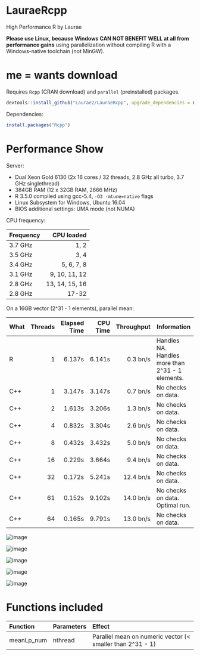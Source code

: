 # LauraeRcpp

High Performance R by Laurae

**Please use Linux, because Windows CAN NOT BENEFIT WELL at all from performance gains** using parallelization without compiling R with a Windows-native toolchain (not MinGW).

# me = wants download

Requires `Rcpp` (CRAN download) and `parallel` (preinstalled) packages.

```r
devtools::install_github("Laurae2/LauraeRcpp", upgrade_dependencies = FALSE)
```

Dependencies:

```r
install.packages("Rcpp")
```

# Performance Show

Server:

* Dual Xeon Gold 6130 (2x 16 cores / 32 threads, 2.8 GHz all turbo, 3.7 GHz singlethread)
* 384GB RAM (12 x 32GB RAM, 2666 MHz)
* R 3.5.0 compiled using gcc-5.4, `-O3 -mtune=native` flags
* Linux Subsystem for Windows, Ubuntu 16.04
* BIOS additional settings: UMA mode (not NUMA)

CPU frequency:

| Frequency | CPU loaded |
| :--- | ---: |
| 3.7 GHz | 1, 2 |
| 3.5 GHz | 3, 4 |
| 3.4 GHz | 5, 6, 7, 8 |
| 3.1 GHz | 9, 10, 11, 12 |
| 2.8 GHz | 13, 14, 15, 16 |
| 2.8 GHz | 17-32 |

On a 16GB vector (2^31 - 1 elements), parallel mean:

| What | Threads | Elapsed Time | CPU Time | Throughput | Information |
| --- | ---: | ---: | ---: | ---: | ------ |
| R | 1 | 6.137s | 6.141s | 0.3 bn/s | Handles NA. Handles more than 2^31 - 1 elements.
| C++ | 1 | 3.147s | 3.147s | 0.7 bn/s | No checks on data. |
| C++ | 2 | 1.613s | 3.206s | 1.3 bn/s | No checks on data. |
| C++ | 4 | 0.832s | 3.304s | 2.6 bn/s | No checks on data. |
| C++ | 8 | 0.432s | 3.432s | 5.0 bn/s | No checks on data. |
| C++ | 16 | 0.229s | 3.664s | 9.4 bn/s | No checks on data. |
| C++ | 32 | 0.172s | 5.241s | 12.4 bn/s | No checks on data. |
| C++ | 61 | 0.152s | 9.102s | 14.0 bn/s | No checks on data. Optimal run. |
| C++ | 64 | 0.165s | 9.791s | 13.0 bn/s | No checks on data. |

![image](https://user-images.githubusercontent.com/9083669/44307446-2032d880-a3a3-11e8-891b-d7f1d53e17d3.png)

![image](https://user-images.githubusercontent.com/9083669/44307995-478ea300-a3ad-11e8-8d8e-988078faae5a.png)

![image](https://user-images.githubusercontent.com/9083669/44307997-4f4e4780-a3ad-11e8-8e7d-8220c9b00e4e.png)

![image](https://user-images.githubusercontent.com/9083669/44307479-7738ad80-a3a3-11e8-8529-c236d95891a2.png)

![image](https://user-images.githubusercontent.com/9083669/44307480-7acc3480-a3a3-11e8-9bb4-42a0c72c08f6.png)

# Functions included

| Function | Parameters | Effect |
| :--- | :--- | :------ |
| meanLp_num | nthread | Parallel mean on numeric vector (< smaller than 2^31 - 1) |

